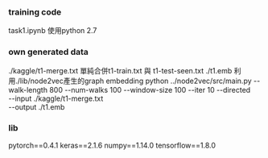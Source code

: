 ### training code
task1.ipynb
使用python 2.7

### own generated data
./kaggle/t1-merge.txt
單純合併t1-train.txt 與 t1-test-seen.txt
./t1.emb
利用./lib/node2vec產生的graph embedding
python ../node2vec/src/main.py --walk-length 800 --num-walks 100 --window-size 100  --iter 10 --directed \
    --input ./kaggle/t1-merge.txt \
    --output ./t1.emb

### lib 
pytorch==0.4.1
keras==2.1.6
numpy==1.14.0
tensorflow==1.8.0
